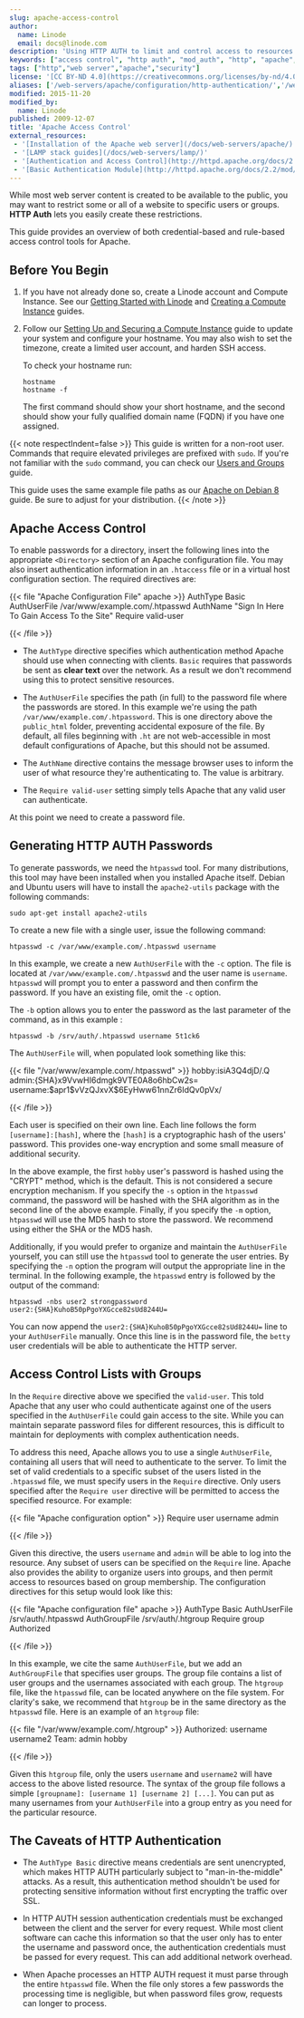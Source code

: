 ```yaml
---
slug: apache-access-control
author:
  name: Linode
  email: docs@linode.com
description: 'Using HTTP AUTH to limit and control access to resources hosted on websites.'
keywords: ["access control", "http auth", "mod_auth", "http", "apache", "web server", "security"]
tags: ["http","web server","apache","security"]
license: '[CC BY-ND 4.0](https://creativecommons.org/licenses/by-nd/4.0)'
aliases: ['/web-servers/apache/configuration/http-authentication/','/websites/apache/apache-access-control/','/web-servers/apache/apache-access-control/','/guides/authbased-access-control-with-apache/','/websites/apache/authbased-access-control-with-apache/','/web-servers/apache/authbased-access-control-with-apache/']
modified: 2015-11-20
modified_by:
  name: Linode
published: 2009-12-07
title: 'Apache Access Control'
external_resources:
 - '[Installation of the Apache web server](/docs/web-servers/apache/)'
 - '[LAMP stack guides](/docs/web-servers/lamp/)'
 - '[Authentication and Access Control](http://httpd.apache.org/docs/2.2/howto/auth.html)'
 - '[Basic Authentication Module](http://httpd.apache.org/docs/2.2/mod/mod_auth_basic.html)'
---
```


While most web server content is created to be available to the public, you may want to restrict some or all of a website to specific users or groups. **HTTP Auth** lets you easily create these restrictions.

This guide provides an overview of both credential-based and rule-based access control tools for Apache.

## Before You Begin

1.  If you have not already done so, create a Linode account and Compute Instance. See our [Getting Started with Linode](/docs/guides/getting-started/) and [Creating a Compute Instance](/docs/guides/creating-a-compute-instance/) guides.

1.  Follow our [Setting Up and Securing a Compute Instance](/docs/guides/set-up-and-secure/) guide to update your system and configure your hostname. You may also wish to set the timezone, create a limited user account, and harden SSH access.

    To check your hostname run:

        hostname
        hostname -f

    The first command should show your short hostname, and the second should show your fully qualified domain name (FQDN) if you have one assigned.

{{< note respectIndent=false >}}
This guide is written for a non-root user. Commands that require elevated privileges are prefixed with `sudo`. If you're not familiar with the `sudo` command, you can check our [Users and Groups](/docs/guides/linux-users-and-groups/) guide.

This guide uses the same example file paths as our [Apache on Debian 8](/docs/guides/apache-web-server-debian-8/) guide. Be sure to adjust for your distribution.
{{< /note >}}

## Apache Access Control

To enable passwords for a directory, insert the following lines into the appropriate `<Directory>` section of an Apache configuration file. You may also insert authentication information in an `.htaccess` file or in a virtual host configuration section. The required directives are:

{{< file "Apache Configuration File" apache >}}
AuthType Basic
AuthUserFile /var/www/example.com/.htpasswd
AuthName "Sign In Here To Gain Access To the Site"
Require valid-user

{{< /file >}}


* The `AuthType` directive specifies which authentication method Apache should use when connecting with clients. `Basic` requires that passwords be sent as **clear text** over the network. As a result we don't recommend using this to protect sensitive resources.

* The `AuthUserFile` specifies the path (in full) to the password file where the passwords are stored. In this example we're using the path `/var/www/example.com/.htpassword`. This is one directory above the `public_html` folder, preventing accidental exposure of the file. By default, all files beginning with `.ht` are not web-accessible in most default configurations of Apache, but this should not be assumed.


* The `AuthName` directive contains the message browser uses to inform the user of what resource they're authenticating to. The value is arbitrary.

* The `Require valid-user` setting simply tells Apache that any valid user can authenticate.

At this point we need to create a password file.

## Generating HTTP AUTH Passwords

To generate passwords, we need the `htpasswd` tool. For many distributions, this tool may have been installed when you installed Apache itself. Debian and Ubuntu users will have to install the `apache2-utils` package with the following commands:

    sudo apt-get install apache2-utils

To create a new file with a single user, issue the following command:

    htpasswd -c /var/www/example.com/.htpasswd username

In this example, we create a new `AuthUserFile` with the `-c` option. The file is located at `/var/www/example.com/.htpasswd` and the user name is `username`. `htpasswd` will prompt you to enter a password and then confirm the password. If you have an existing file, omit the `-c` option.

The `-b` option allows you to enter the password as the last parameter of the command, as in this example :

    htpasswd -b /srv/auth/.htpasswd username 5t1ck6

The `AuthUserFile` will, when populated look something like this:

{{< file "/var/www/example.com/.htpasswd" >}}
hobby:isiA3Q4djD/.Q
admin:{SHA}x9VvwHI6dmgk9VTE0A8o6hbCw2s=
username:\$apr1\$vVzQJxvX\$6EyHww61nnZr6IdQv0pVx/

{{< /file >}}


Each user is specified on their own line. Each line follows the form `[username]:[hash]`, where the `[hash]` is a cryptographic hash of the users' password. This provides one-way encryption and some small measure of additional security.

In the above example, the first `hobby` user's password is hashed using the "CRYPT" method, which is the default. This is not considered a secure encryption mechanism. If you specify the `-s` option in the `htpasswd` command, the password will be hashed with the SHA algorithm as in the second line of the above example. Finally, if you specify the `-m` option, `htpasswd` will use the MD5 hash to store the password. We recommend using either the SHA or the MD5 hash.

Additionally, if you would prefer to organize and maintain the `AuthUserFile` yourself, you can still use the `htpasswd` tool to generate the user entries. By specifying the `-n` option the program will output the appropriate line in the terminal. In the following example, the `htpasswd` entry is followed by the output of the command:

    htpasswd -nbs user2 strongpassword
    user2:{SHA}KuhoB50pPgoYXGcce82sUd8244U=

You can now append the `user2:{SHA}KuhoB50pPgoYXGcce82sUd8244U=` line to your `AuthUserFile` manually. Once this line is in the password file, the `betty` user credentials will be able to authenticate the HTTP server.

## Access Control Lists with Groups

In the `Require` directive above we specified the `valid-user`. This told Apache that any user who could authenticate against one of the users specified in the `AuthUserFile` could gain access to the site. While you can maintain separate password files for different resources, this is difficult to maintain for deployments with complex authentication needs.

To address this need, Apache allows you to use a single `AuthUserFile`, containing all users that will need to authenticate to the server. To limit the set of valid credentials to a specific subset of the users listed in the `.htpasswd` file, we must specify users in the `Require` directive. Only users specified after the `Require user` directive will be permitted to access the specified resource. For example:

{{< file "Apache configuration option" >}}
Require user username admin

{{< /file >}}


Given this directive, the users `username` and `admin` will be able to log into the resource. Any subset of users can be specified on the `Require` line. Apache also provides the ability to organize users into groups, and then permit access to resources based on group membership. The configuration directives for this setup would look like this:

{{< file "Apache configuration file" apache >}}
AuthType Basic
AuthUserFile /srv/auth/.htpasswd
AuthGroupFile /srv/auth/.htgroup
Require group Authorized

{{< /file >}}


In this example, we cite the same `AuthUserFile`, but we add an `AuthGroupFile` that specifies user groups. The group file contains a list of user groups and the usernames associated with each group. The `htgroup` file, like the `htpasswd` file, can be located anywhere on the file system. For clarity's sake, we recommend that `htgroup` be in the same directory as the `htpasswd` file. Here is an example of an `htgroup` file:

{{< file "/var/www/example.com/.htgroup" >}}
Authorized: username username2
Team: admin hobby

{{< /file >}}


Given this `htgroup` file, only the users `username` and `username2` will have access to the above listed resource. The syntax of the group file follows a simple `[groupname]: [username 1] [username 2] [...]`. You can put as many usernames from your `AuthUserFile` into a group entry as you need for the particular resource.

## The Caveats of HTTP Authentication

-   The `AuthType Basic` directive means credentials are sent unencrypted, which makes HTTP AUTH particularly subject to "man-in-the-middle" attacks. As a result, this authentication method shouldn't be used for protecting sensitive information without first encrypting the traffic over SSL.

-   In HTTP AUTH session authentication credentials must be exchanged between the client and the server for every request. While most client software can cache this information so that the user only has to enter the username and password once, the authentication credentials must be passed for every request. This can add additional network overhead.

-   When Apache processes an HTTP AUTH request it must parse through the entire `htpasswd` file. When the file only stores a few passwords the processing time is negligible, but when password files grow, requests can longer to process.
